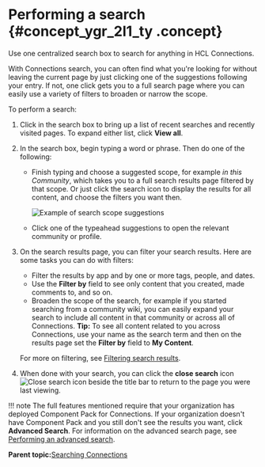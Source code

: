 # Performing a search {#concept_ygr_2l1_ty .concept}

Use one centralized search box to search for anything in HCL Connections.

With Connections search, you can often find what you're looking for without leaving the current page by just clicking one of the suggestions following your entry. If not, one click gets you to a full search page where you can easily use a variety of filters to broaden or narrow the scope.

To perform a search:

1.  Click in the search box to bring up a list of recent searches and recently visited pages. To expand either list, click **View all**.
2.  In the search box, begin typing a word or phrase. Then do one of the following:
    -   Finish typing and choose a suggested scope, for example *in this Community*, which takes you to a full search results page filtered by that scope. Or just click the search icon to display the results for all content, and choose the filters you want then.

        ![Example of search scope suggestions](search.png)

    -   Click one of the typeahead suggestions to open the relevant community or profile.
3.  On the search results page, you can filter your search results. Here are some tasks you can do with filters:

    -   Filter the results by app and by one or more tags, people, and dates.
    -   Use the **Filter by** field to see only content that you created, made comments to, and so on.
    -   Broaden the scope of the search, for example if you started searching from a community wiki, you can easily expand your search to include all content in that community or across all of Connections.
    **Tip:** To see all content related to you across Connections, use your name as the search term and then on the results page set the **Filter by** field to **My Content**.

    For more on filtering, see [Filtering search results](t_eucommon_view_search_results.md).

4.  When done with your search, you can click the **close search** icon ![Close search icon](close_search.png) beside the title bar to return to the page you were last viewing.

!!! note
    The full features mentioned require that your organization has deployed Component Pack for Connections. If your organization doesn't have Component Pack and you still don't see the results you want, click **Advanced Search**. For information on the advanced search page, see [Performing an advanced search](t_eucommon_perform_advanced_search.md).

**Parent topic:**[Searching Connections](../eucommon/c_eucommon_search.md)

